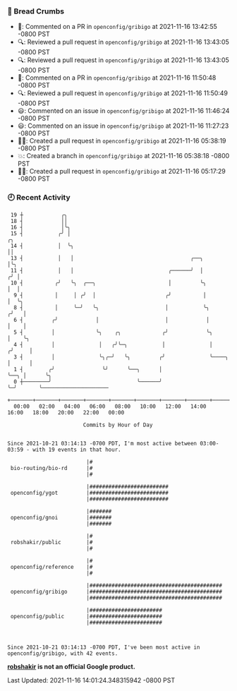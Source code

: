 ### 🍞 Bread Crumbs

 * 💬: Commented on a PR in  `openconfig/gribigo` at 2021-11-16 13:42:55 -0800 PST
 * 🔍: Reviewed a pull request in  `openconfig/gribigo` at 2021-11-16 13:43:05 -0800 PST
 * 🔍: Reviewed a pull request in  `openconfig/gribigo` at 2021-11-16 13:43:05 -0800 PST
 * 💬: Commented on a PR in  `openconfig/gribigo` at 2021-11-16 11:50:48 -0800 PST
 * 🔍: Reviewed a pull request in  `openconfig/gribigo` at 2021-11-16 11:50:49 -0800 PST
 * 😃: Commented on an issue in `openconfig/gribigo` at 2021-11-16 11:46:24 -0800 PST
 * 😃: Commented on an issue in `openconfig/gribigo` at 2021-11-16 11:27:23 -0800 PST
 * ✍🏼: Created a pull request in `openconfig/gribigo` at 2021-11-16 05:38:19 -0800 PST
 * 💥: Created a branch in `openconfig/gribigo` at 2021-11-16 05:38:18 -0800 PST
 * ✍🏼: Created a pull request in `openconfig/gribigo` at 2021-11-16 05:17:29 -0800 PST

### 🕘 Recent Activity
```
 19 ┼            ╭╮
 18 ┤            ││
 16 ┤            │╰╮
 15 ┤           ╭╯ │                                                         ╭╮
 14 ┤           │  ╰╮                                                        ││
 13 ┤           │   │                                     ╭──╮               │╰╮
 11 ┤           │   │                              ╭──────╯  │              ╭╯ │
 10 ┤          ╭╯   ╰╮  ╭──╮                       │         ╰╮             │  │
  9 ┤          │     │ ╭╯  │                      ╭╯          │             │  ╰╮
  8 ┤          │     ╰─╯   ╰╮                     │           ╰╮           ╭╯   │
  6 ┤         ╭╯            │                     │            │           │    │
  5 ┤         │             ╰╮    ╭╮             ╭╯            ╰╮          │    ╰╮
  4 ┤         │              │   ╭╯╰─╮           │              │         ╭╯     │
  3 ┤         │              ╰╮╭─╯   ╰╮         ╭╯              ╰────╮    │      │
  1 ┤        ╭╯               ╰╯      ╰──╮      │                    ╰──╮ │      ╰╮
  0 ┼────────╯                           ╰──────╯                       ╰─╯       ╰─────────────────────
    +───────+───────+───────+───────+───────+───────+───────+───────+───────+───────+───────+───────+────
  00:00   02:00   04:00   06:00   08:00   10:00   12:00   14:00   16:00   18:00   20:00   22:00   00:00   

						Commits by Hour of Day


Since 2021-10-21 03:14:13 -0700 PDT, I'm most active between 03:00-03:59 - with 19 events in that hour.

```



```
                         |#
 bio-routing/bio-rd      |#
                         |#

                         |#########################
 openconfig/ygot         |#########################
                         |#########################

                         |#######
 openconfig/gnoi         |#######
                         |#######

                         |#
 robshakir/public        |#
                         |#

                         |#
 openconfig/reference    |#
                         |#

                         |##########################################
 openconfig/gribigo      |##########################################
                         |##########################################

                         |#######################
 openconfig/public       |#######################
                         |#######################



Since 2021-10-21 03:14:13 -0700 PDT, I've been most active in openconfig/gribigo, with 42 events.

```
**[robshakir](mailto:robjs@google.com) is not an official Google product.**  


Last Updated: 2021-11-16 14:01:24.348315942 -0800 PST
